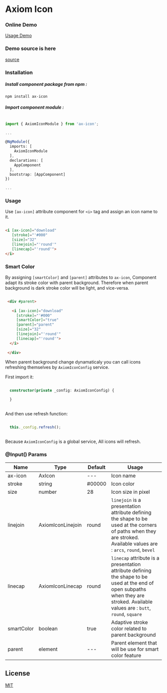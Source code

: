 # Axiom Icon

### Online Demo

[Usage Demo](http://app.musaei.me/angular/icon/)

### Demo source is here

[source](https://github.com/mohammadmusaei/axiom-icon/tree/master/src)

### Installation

##### Install component package from npm :

`npm install ax-icon`

##### Import component module :

```typescript

import { AxiomIconModule } from 'ax-icon';

...

@NgModule({
  imports: [
    AxiomIconModule
  ], 
  declarations: [
    AppComponent
  ],
  bootstrap: [AppComponent]
})

...

```

### Usage

Use `[ax-icon]` attribute component for `<i>` tag and assign an icon name to it. 

```html

<i [ax-icon]="download"
   [stroke]="'#000" 
   [size]="32" 
   [linejoin]="'round'"
   [linecap]="'round'">
</i>


```

### Smart Color

By assigning `[smartColor]` and `[parent]` attributes to `ax-icon`, Component adapt its stroke color with parent background. Therefore when parent background is dark stroke color will be light, and vice-versa.

```html

 <div #parent>
  
   <i [ax-icon]="download"
     [stroke]="'#000" 
     [smartColor]="true"
     [parent]="parent"
     [size]="32" 
     [linejoin]="'round'"
     [linecap]="'round'">
  </i>
  
 </div>

```

When parent background change dynamaticaly you can call icons refreshing themselves by `AxiomIconConfig` service.

First import it:

```typescript

  constructor(private _config: AxiomIconConfig) {

  }
  
```
And then use refresh function:

```typescript

  this._config.refresh();
  
```

Because `AxiomIconConfig` is a global service, All icons will refresh.


### @Input() Params

| Name | Type | Default | Usage |
| ------ | ------ | ------ | ------ |
| ax-icon | AxIcon | --- | Icon name |
| stroke | string | #00000 |  Icon color |
| size | number | 28 | Icon size in pixel |
| linejoin | AxiomIconLinejoin | round | `linejoin` is a presentation attribute defining the shape to be used at the corners of paths when they are stroked. Available values are : `arcs`, `round`, `bevel` |
| linecap | AxiomIconLinecap  | round | `linecap` attribute is a presentation attribute defining the shape to be used at the end of open subpaths when they are stroked. Available values are : `butt`, `round`, `square` |
| smartColor | boolean  | true | Adaptive stroke color related to parent background |
| parent | element  | --- | Parent element that will be use for smart color feature |

## License

[MIT](http://opensource.org/licenses/MIT)
